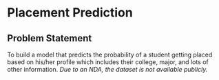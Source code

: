 # Placement Prediction

## Problem Statement
To build a model that predicts the probability of a student getting placed based on his/her profile which includes their college, major, and lots of other information.
*Due to an NDA, the dataset is not available publicly.*

